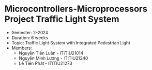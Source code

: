 # Microcontrollers-Microprocessors Project Traffic Light System
- Semester: 2-2024
- Duration: 6 weeks
- Topic: Traffic Light System with Integrated Pedestrian Light
- Members:
  - Nguyễn Tiến Luân - ITITIU21014
  - Nguyễn Minh Lương - ITITIU21240
  - Lê Tiến Phát - ITITIU21273

